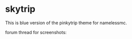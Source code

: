# skytrip
This is blue version of the pinkytrip theme for namelessmc. 

forum thread for screenshots: 
